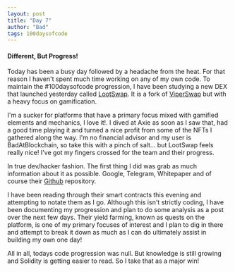 ```yaml
---
layout: post
title: "Day 7"
author: "Bad"
tags: 100daysofcode
---
```


#### Different, But Progress!

Today has been a busy day followed by a headache from the heat. For that reason I haven't spent much time working on any of my own code. To maintain the #100daysofcode progression, I have been studying a new DEX that launched yesterday called [LootSwap](https://lootswap.finance/). It is a fork of [ViperSwap](https://viperswap.one/#/swap) but with a heavy focus on gamification.

I'm a sucker for platforms that have a primary focus mixed with gamified elements and mechanics, I love it!. I dived at Axie as soon as I saw that, had a good time playing it and turned a nice profit from some of the  NFTs I gathered along the way. I'm no financial advisor and my user is BadAtBlockchain, so take this with a pinch of salt... but LootSwap feels really nice! I've got my fingers crossed for the team and their progress.

In true dev/hacker fashion. The first thing I did was grab as much information about it as possible. Google, Telegram, Whitepaper and of course their [Github](https://github.com/LootSwap) repository.

I have been reading through their smart contracts this evening and attempting to notate them as I go. Although this isn't strictly coding, I have been documenting my progression and plan to do some analysis as a post over the next few days. Their yield farming, known as quests on the platform, is one of my primary focuses of interest and I plan to dig in there and attempt to break it down as much as I can do ultimately assist in building my own one day!

All in all, todays code progression was null. But knowledge is still growing and Solidity is getting easier to read. So I take that as a major win!